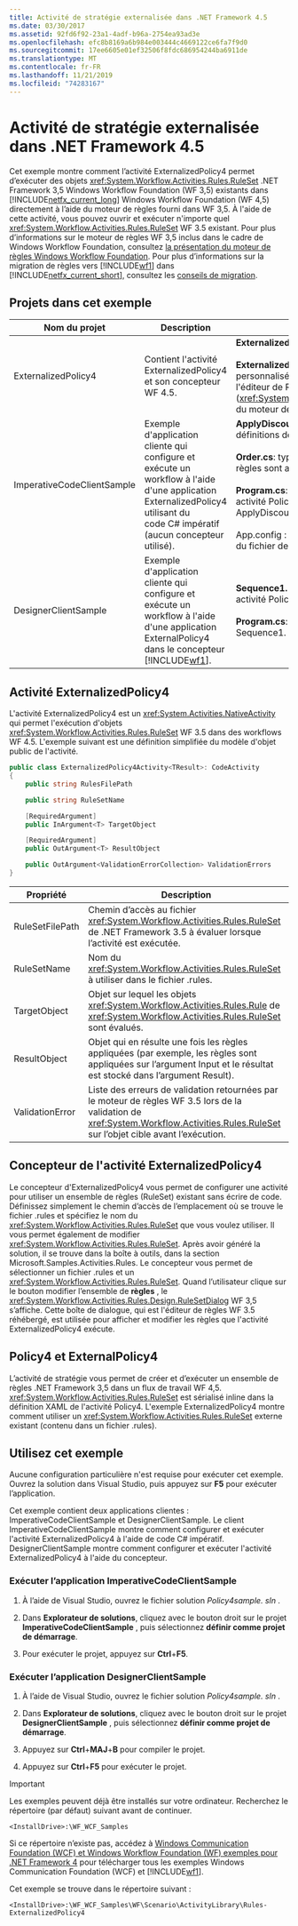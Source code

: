 ```yaml
---
title: Activité de stratégie externalisée dans .NET Framework 4.5
ms.date: 03/30/2017
ms.assetid: 92fd6f92-23a1-4adf-b96a-2754ea93ad3e
ms.openlocfilehash: efc8b8169a6b984e003444c4669122ce6fa7f9d0
ms.sourcegitcommit: 17ee6605e01ef32506f8fdc686954244ba6911de
ms.translationtype: MT
ms.contentlocale: fr-FR
ms.lasthandoff: 11/21/2019
ms.locfileid: "74283167"
---
```

# <a name="externalized-policy-activity-in-net-framework-45"></a>Activité de stratégie externalisée dans .NET Framework 4.5

Cet exemple montre comment l’activité ExternalizedPolicy4 permet d’exécuter des objets <xref:System.Workflow.Activities.Rules.RuleSet> .NET Framework 3,5 Windows Workflow Foundation (WF 3,5) existants dans [!INCLUDE[netfx_current_long](../../../../includes/netfx-current-long-md.md)] Windows Workflow Foundation (WF 4,5) directement à l’aide du moteur de règles fourni dans WF 3,5. À l'aide de cette activité, vous pouvez ouvrir et exécuter n'importe quel <xref:System.Workflow.Activities.Rules.RuleSet> WF 3.5 existant. Pour plus d’informations sur le moteur de règles WF 3,5 inclus dans le cadre de Windows Workflow Foundation, consultez [la présentation du moteur de règles Windows Workflow Foundation](https://go.microsoft.com/fwlink/?LinkId=166079). Pour plus d’informations sur la migration de règles vers [!INCLUDE[wf1](../../../../includes/wf1-md.md)] dans [!INCLUDE[netfx_current_short](../../../../includes/netfx-current-short-md.md)], consultez les [conseils de migration](../migration-guidance.md).

## <a name="projects-in-this-sample"></a>Projets dans cet exemple

|Nom du projet|Description|Fichiers principaux|
|-|-|-|
|ExternalizedPolicy4|Contient l'activité ExternalizedPolicy4 et son concepteur WF 4.5.|**ExternalizedPolicy4.cs**: définition de l’activité.<br /><br /> **ExternalizedPolicy4Designer. Xaml**: concepteur personnalisé pour l’activité ExternalizedPolicy4. Il utilise l'éditeur de Règles (<xref:System.Workflow.Activities.Rules.Design.RuleSetDialog>) du moteur de règles WF 3.5.|
|ImperativeCodeClientSample|Exemple d'application cliente qui configure et exécute un workflow à l'aide d'une application ExternalizedPolicy4 utilisant du code C# impératif (aucun concepteur utilisé).|**ApplyDiscount. Rules**: fichier avec [!INCLUDE[wf1](../../../../includes/wf1-md.md)] définitions de règles.<br /><br /> **Order.cs**: type qui représente une commande client. Les règles sont appliquées aux objets de ce type.<br /><br /> **Program.cs**: configure et exécute un workflow qui a une activité Policy4 pour appliquer des règles définies dans ApplyDiscount. Rules aux instances d’objets de commande.<br /><br /> App.config : fichier de configuration avec le chemin d’accès du fichier de règles.|
|DesignerClientSample|Exemple d'application cliente qui configure et exécute un workflow à l'aide d'une application ExternalPolicy4 dans le concepteur [!INCLUDE[wf1](../../../../includes/wf1-md.md)].|**Sequence1. Xaml**: workflow séquentiel qui utilise une activité Policy4 pour effectuer des évaluations de règles.<br /><br /> **Program.cs**: exécute une instance du workflow définie dans Sequence1. Xaml.|

## <a name="the-externalizedpolicy4-activity"></a>Activité ExternalizedPolicy4

L'activité ExternalizedPolicy4 est un <xref:System.Activities.NativeActivity> qui permet l'exécution d'objets <xref:System.Workflow.Activities.Rules.RuleSet> WF 3.5 dans des workflows WF 4.5. L'exemple suivant est une définition simplifiée du modèle d'objet public de l'activité.

```csharp
public class ExternalizedPolicy4Activity<TResult>: CodeActivity
{
    public string RulesFilePath

    public string RuleSetName

    [RequiredArgument]
    public InArgument<T> TargetObject

    [RequiredArgument]
    public OutArgument<T> ResultObject

    public OutArgument<ValidationErrorCollection> ValidationErrors
}
```

|Propriété|Description|
|-|-|
|RuleSetFilePath|Chemin d’accès au fichier <xref:System.Workflow.Activities.Rules.RuleSet> de .NET Framework 3.5 à évaluer lorsque l’activité est exécutée.|
|RuleSetName|Nom du <xref:System.Workflow.Activities.Rules.RuleSet> à utiliser dans le fichier .rules.|
|TargetObject|Objet sur lequel les objets <xref:System.Workflow.Activities.Rules.Rule> de <xref:System.Workflow.Activities.Rules.RuleSet> sont évalués.|
|ResultObject|Objet qui en résulte une fois les règles appliquées (par exemple, les règles sont appliquées sur l’argument Input et le résultat est stocké dans l’argument Result).|
|ValidationError|Liste des erreurs de validation retournées par le moteur de règles WF 3.5 lors de la validation de <xref:System.Workflow.Activities.Rules.RuleSet> sur l’objet cible avant l’exécution.|

## <a name="externalizedpolicy4-activity-designer"></a>Concepteur de l'activité ExternalizedPolicy4

Le concepteur d'ExternalizedPolicy4 vous permet de configurer une activité pour utiliser un ensemble de règles (RuleSet) existant sans écrire de code. Définissez simplement le chemin d’accès de l’emplacement où se trouve le fichier .rules et spécifiez le nom du <xref:System.Workflow.Activities.Rules.RuleSet> que vous voulez utiliser. Il vous permet également de modifier <xref:System.Workflow.Activities.Rules.RuleSet>. Après avoir généré la solution, il se trouve dans la boîte à outils, dans la section Microsoft.Samples.Activities.Rules. Le concepteur vous permet de sélectionner un fichier .rules et un <xref:System.Workflow.Activities.Rules.RuleSet>. Quand l’utilisateur clique sur le bouton modifier l’ensemble de **règles** , le <xref:System.Workflow.Activities.Rules.Design.RuleSetDialog> WF 3,5 s’affiche. Cette boîte de dialogue, qui est l'éditeur de règles WF 3.5 réhébergé, est utilisée pour afficher et modifier les règles que l'activité ExternalizedPolicy4 exécute.

## <a name="policy4-and-externalpolicy4"></a>Policy4 et ExternalPolicy4

L’activité de stratégie vous permet de créer et d’exécuter un ensemble de règles .NET Framework 3,5 dans un flux de travail WF 4,5. <xref:System.Workflow.Activities.Rules.RuleSet> est sérialisé inline dans la définition XAML de l'activité Policy4. L'exemple ExternalizedPolicy4 montre comment utiliser un <xref:System.Workflow.Activities.Rules.RuleSet> externe existant (contenu dans un fichier .rules).

## <a name="use-this-sample"></a>Utilisez cet exemple

Aucune configuration particulière n'est requise pour exécuter cet exemple. Ouvrez la solution dans Visual Studio, puis appuyez sur **F5** pour exécuter l’application.

Cet exemple contient deux applications clientes : ImperativeCodeClientSample et DesignerClientSample. Le client ImperativeCodeClientSample montre comment configurer et exécuter l'activité ExternalizedPolicy4 à l'aide de code C# impératif. DesignerClientSample montre comment configurer et exécuter l'activité ExternalizedPolicy4 à l'aide du concepteur.

### <a name="run-the-imperativecodeclientsample-application"></a>Exécuter l’application ImperativeCodeClientSample

1. À l’aide de Visual Studio, ouvrez le fichier solution *Policy4sample. sln* .

2. Dans **Explorateur de solutions**, cliquez avec le bouton droit sur le projet **ImperativeCodeClientSample** , puis sélectionnez **définir comme projet de démarrage**.

3. Pour exécuter le projet, appuyez sur **Ctrl**+**F5**.

### <a name="run-the-designerclientsample-application"></a>Exécuter l’application DesignerClientSample

1. À l’aide de Visual Studio, ouvrez le fichier solution *Policy4sample. sln* .

2. Dans **Explorateur de solutions**, cliquez avec le bouton droit sur le projet **DesignerClientSample** , puis sélectionnez **définir comme projet de démarrage**.

3. Appuyez sur **Ctrl**+**MAJ**+**B** pour compiler le projet.

4. Appuyez sur **Ctrl**+**F5** pour exécuter le projet.

> [!IMPORTANT]
> Les exemples peuvent déjà être installés sur votre ordinateur. Recherchez le répertoire (par défaut) suivant avant de continuer.
>
> `<InstallDrive>:\WF_WCF_Samples`
>
> Si ce répertoire n’existe pas, accédez à [Windows Communication Foundation (WCF) et Windows Workflow Foundation (WF) exemples pour .NET Framework 4](https://go.microsoft.com/fwlink/?LinkId=150780) pour télécharger tous les exemples Windows Communication Foundation (WCF) et [!INCLUDE[wf1](../../../../includes/wf1-md.md)].
>
> Cet exemple se trouve dans le répertoire suivant :
>
> `<InstallDrive>:\WF_WCF_Samples\WF\Scenario\ActivityLibrary\Rules-ExternalizedPolicy4`
